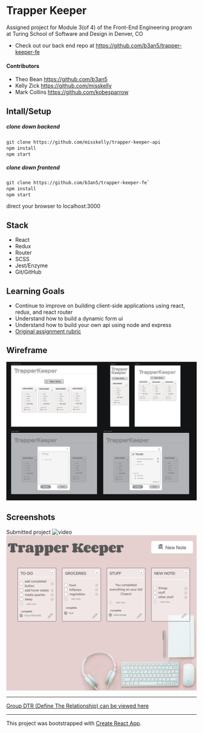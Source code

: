 # Trapper Keeper
Assigned project for Module 3(of 4) of the Front-End Engineering program at Turing School of Software and Design in Denver, CO
+ Check out our back end repo at https://github.com/b3an5/trapper-keeper-fe

#### Contributors

+ Theo Bean https://github.com/b3an5
+ Kelly Zick https://github.com/misskelly
+ Mark Collins https://github.com/kobesparrow

## Intall/Setup

##### clone down backend
``` 
git clone https://github.com/misskelly/trapper-keeper-api 
npm install
npm start 
```


##### clone down frontend
```
git clone https://github.com/b3an5/trapper-keeper-fe`
npm install 
npm start
```
direct your browser to localhost:3000


## Stack
- React
- Redux
- Router
- SCSS
- Jest/Enzyme
- Git/GitHub

## Learning Goals
+ Continue to improve on building client-side applications using react, redux, and react router
+ Understand how to build a dynamic form ui
+ Understand how to build your own api using node and express
+ [Original assignment rubric](http://frontend.turing.io/projects/trapper-keeper.html)

## Wireframe
![Created using Sketch](src/images/wireframe.png)

## Screenshots
Submitted project
![video](src/images/video.png)
![](src/images/screenshot.png)


****
[Group DTR (Define The Relationship) can be viewed here](https://gist.github.com/kobesparrow/f29d99498b748d1f2105260da9112153)
****
This project was bootstrapped with [Create React App](https://github.com/facebook/create-react-app).
